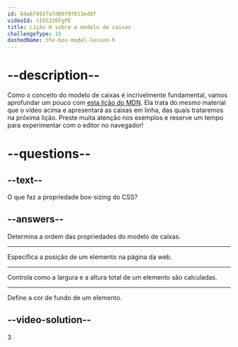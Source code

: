 ```yaml
---
id: 64a674937a7d00f97013ed0f
videoId: rIO5326FgPE
title: Lição H sobre o modelo de caixas
challengeType: 15
dashedName: the-box-model-lesson-h
--- 
```

# --description--

Como o conceito do modelo de caixas é incrivelmente fundamental, vamos aprofundar um pouco com <a href="https://developer.mozilla.org/en-US/docs/Learn/CSS/Building_blocks/The_box_model#what_is_the_css_box_model" target="_blank">esta lição do MDN</a>. Ela trata do mesmo material que o vídeo acima e apresentará as caixas em linha, das quais trataremos na próxima lição. Preste muita atenção nos exemplos e reserve um tempo para experimentar com o editor no navegador!

# --questions--

## --text--

O que faz a propriedade box-sizing do CSS?

## --answers--

Determina a ordem das propriedades do modelo de caixas.

---

Especifica a posição de um elemento na página da web.

---

Controla como a largura e a altura total de um elemento são calculadas.

---

Define a cor de fundo de um elemento.


## --video-solution--

3
